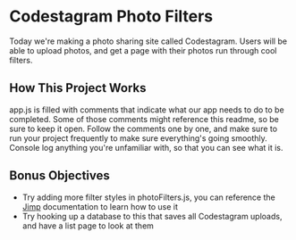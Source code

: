# Codestagram Photo Filters

Today we're making a photo sharing site called Codestagram. Users will be able
to upload photos, and get a page with their photos run through cool filters.

## How This Project Works

app.js is filled with comments that indicate what our app needs to do to be
completed. Some of those comments might reference this readme, so be sure to
keep it open. Follow the comments one by one, and make sure to run your project
frequently to make sure everything's going smoothly. Console log anything you're
unfamiliar with, so that you can see what it is.

## Bonus Objectives

* Try adding more filter styles in photoFilters.js, you can reference the [Jimp](https://github.com/oliver-moran/jimp) documentation to learn how to use it
* Try hooking up a database to this that saves all Codestagram uploads, and have a list page to look at them

